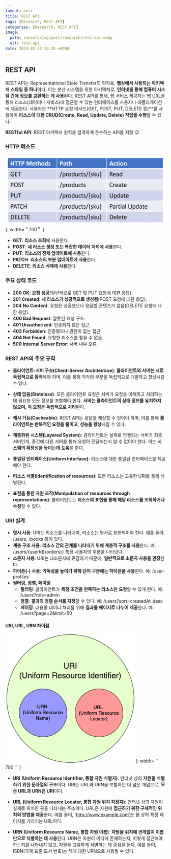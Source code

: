 ```yaml
---
layout: post
title: REST API
tags: [Research, REST API]
categories: [Research, REST API]
image:
  path: /assets/img/post/research/rest-api.webp
  alt: rest-api
date: 2024-02-23 13:28 +0900
---
```


## REST API

REST API는 Representational State Transfer의 약자로, **웹상에서 사용되는 아키텍처 스타일 중 하나**이다. 이는 분산 시스템을 위한 아키텍처로, **인터넷을 통해 컴퓨터 시스템 간에 정보를 교환하는 데 사용**된다. REST API를 통해, 웹 서비스 제공자는 웹 URL을 통해 리소스(데이터나 서비스)에 접근할 수 있는 인터페이스를 사용자나 애플리케이션에 제공한다. 사용자는 **HTTP 요청 메서드(GET, POST, PUT, DELETE 등)**를 사용하여 **리소스에 대한 CRUD(Create, Read, Update, Delete) 작업을 수행**할 수 있다.

**RESTful API**: REST 아키텍처 원칙을 엄격하게 준수하는 API를 지칭 😉

### HTTP 메소드

![http-methods](/assets/img/post/research/http-methods.png){: width=＂700＂ }

- **GET**: **리소스 조회**에 사용한다.
- **POST**: **새 리소스 생성 또는 복잡한 데이터 처리에 사용**한다.
- **PUT**: **리소스의 전체 업데이트에 사용**한다.
- **PATCH**: **리소스의 부분 업데이트에 사용**한다.
- **DELETE**: **리소스 삭제에 사용**한다.

### 주요 상태 코드

- **200 OK**: **요청 성공**(일반적으로 GET 및 PUT 요청에 대한 응답).
- **201 Created**: **새 리소스가 성공적으로 생성됨**(POST 요청에 대한 응답).
- **204 No Content**: 요청은 성공했으나 응답할 콘텐츠가 없음(DELETE 요청에 대한 응답).
- **400 Bad Request**: 잘못된 요청 구조.
- **401 Unauthorized**: 인증되지 않은 접근.
- **403 Forbidden**: 인증됐으나 권한이 없는 접근.
- **404 Not Found**: 요청한 리소스를 찾을 수 없음.
- **500 Internal Server Error**: 서버 내부 오류.

### REST API의 주요 규칙

- **클라이언트-서버 구조(Client-Server Architecture)**: **클라이언트와 서버는 서로 독립적으로 동작**해야 하며, 이를 통해 각각의 부분을 독립적으로 개발하고 향상시킬 수 있다.

- **상태 없음(Stateless)**: 모든 클라이언트 요청은 서버가 요청을 이해하고 처리하는 데 필요한 모든 정보를 포함해야 한다. **서버는 클라이언트의 상태 정보를 유지하지 않으며, 각 요청은 독립적으로 처리**된다.

- **캐시 가능(Cacheable)**: REST API는 응답을 캐싱할 수 있어야 하며, 이를 통해 **클라이언트는 반복적인 요청을 줄이고, 성능을 향상**시킬 수 있다.

- **계층화된 시스템(Layered System)**: 클라이언트는 실제로 연결되는 서버가 최종 서버인지, 중간에 다른 서버를 통해 요청이 전달되는지 알 수 없어야 한다. 이는 **시스템의 확장성을 높이는데 도움**을 준다.

- **통일된 인터페이스(Uniform Interface)**: 리소스에 대한 통일된 인터페이스를 제공해야 한다.

- **리소스 식별(Identification of resources)**: 모든 리소스는 고유한 URI를 통해 식별된다.

- **표현을 통한 자원 조작(Manipulation of resources through representations)**: 클라이언트는 **리소스의 표현을 통해 해당 리소스를 조회하거나 수정**할 수 있다.

### URI 설계

- **명사 사용**: URI는 리소스를 나타내며, 리소스는 명사로 표현되어야 한다. 예를 들어, /users, /books 등이 있다.
- **계층 구조 사용**: **리소스 간의 관계를 나타내기 위해 계층적 구조를 사용**한다. 예: /users/{userId}/orders는 특정 사용자의 주문을 나타낸다.
- **소문자 사용**: URI는 대소문자에 민감하기 때문에, **일반적으로 소문자 사용을 권장**한다.
- **하이픈(-) 사용**: **가독성을 높이기 위해 단어 구분에는 하이픈을 사용**한다. 예: /user-profiles
- **필터링, 정렬, 페이징**
  - **필터링**: 클라이언트가 **특정 조건을 만족하는 리소스만 요청**할 수 있게 한다. 예: /users?role=admin
  - **정렬**: **결과의 정렬 순서를 지정**할 수 있다. 예: /users?sort=createdAt_desc
  - **페이징**: 대용량 데이터 처리를 위해 **결과를 페이지로 나누어 제공**한다. 예: /users?page=2&limit=50

#### URI, URL, URN 차이점

![uri-url-urn](/assets/img/post/research/uri-url-urn.png){: width=＂700＂ }

- **URI (Uniform Resource Identifier, 통합 자원 식별자)**: 인터넷 상의 **자원을 식별하기 위한 문자열의 구조**이다. URI는 URL과 URN을 포함하는 더 넓은 개념으로, **모든 URL과 URN은 URI**이다.

- **URL (Uniform Resource Locator, 통합 자원 위치 지정자)**: 인터넷 상의 자원이 실제로 위치한 곳을 나타내는 주소이다. URL은 자원에 **접근하기 위한 구체적인 위치와 방법을 제공**한다. 예를 들어, 'http://www.example.com'은 웹 상의 특정 페이지를 가리키는 URL이다.

- **URN (Uniform Resource Name, 통합 자원 이름)**: **자원을 위치에 관계없이 이름만으로 식별하는 데 사용**된다. URN은 자원이 어디에 존재하는지, 어떻게 접근해야 하는지를 나타내지 않고, 자원을 고유하게 식별하는 데 중점을 둔다. 예를 들어, ISBN(국제 표준 도서 번호)는 책에 대한 URN으로 사용될 수 있다.
